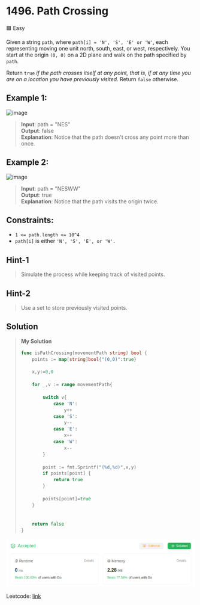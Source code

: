 # 1496. Path Crossing
🟩 Easy

Given a string `path`, where `path[i] = 'N', 'S', 'E' or 'W'`, each representing moving one unit north, south, east, or west, respectively. You start at the origin `(0, 0)` on a 2D plane and walk on the path specified by `path`.

Return `true` *if the path crosses itself at any point, that is, if at any time you are on a location you have previously visited*. Return `false` otherwise.

## Example 1:
![image](https://assets.leetcode.com/uploads/2020/06/10/screen-shot-2020-06-10-at-123929-pm.png)
> **Input**: path = "NES" \
> **Output**: false \
> **Explanation**: Notice that the path doesn't cross any point more than once.

## Example 2:
![image](https://assets.leetcode.com/uploads/2020/06/10/screen-shot-2020-06-10-at-123843-pm.png)
> **Input**: path = "NESWW" \
> **Output**: true \
> **Explanation**: Notice that the path visits the origin twice.

## Constraints:
* `1 <= path.length <= 10^4`
* `path[i]` is either `'N', 'S', 'E', or 'W'.`

## Hint-1
> Simulate the process while keeping track of visited points.

## Hint-2
> Use a set to store previously visited points.

## Solution
> **My Solution**
> ```go
> func isPathCrossing(movementPath string) bool {
>     points := map[string]bool{"(0,0)":true}
> 
>     x,y:=0,0
> 
>     for _,v := range movementPath{
> 
>         switch v{
>             case 'N':
>                 y++
>             case 'S':
>                 y--
>             case 'E':
>                 x++
>             case 'W':
>                 x--
>         }
> 
>         point := fmt.Sprintf("(%d,%d)",x,y)
>         if points[point] {
>             return true
>         }
> 
>         points[point]=true
>     }
> 
> 
>     return false
> }
> ```

![result](1496.png)

Leetcode: [link](https://leetcode.com/problems/path-crossing/description/)